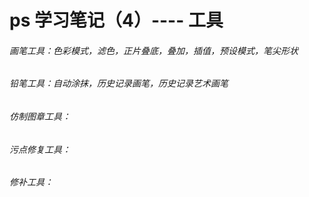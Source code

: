 # ps 学习笔记（4）---- 工具

###### 画笔工具：色彩模式，滤色，正片叠底，叠加，插值，预设模式，笔尖形状

###### 铅笔工具：自动涂抹，历史记录画笔，历史记录艺术画笔

###### 仿制图章工具：

###### 污点修复工具：

###### 修补工具：

